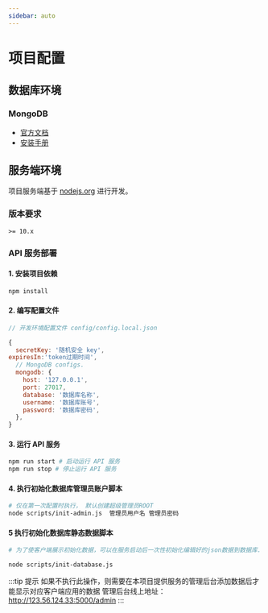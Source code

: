 ```yaml
---
sidebar: auto
---
```


# 项目配置

## 数据库环境

### MongoDB

- [官方文档](https://docs.mongodb.com/manual/introduction/)
- [安装手册](https://docs.mongodb.com/manual/administration/install-on-linux/)

## 服务端环境

项目服务端基于 [nodejs.org](https://nodejs.org/) 进行开发。

### 版本要求

```
>= 10.x
```

### API 服务部署

#### 1. 安装项目依赖

```bash
npm install
```

#### 2. 编写配置文件

```js
// 开发环境配置文件 config/config.local.json

{
  secretKey: '随机安全 key',
expiresIn:'token过期时间',  
  // MongoDB configs.
  mongodb: {
    host: '127.0.0.1',
    port: 27017,
    database: '数据库名称',
    username: '数据库账号',
    password: '数据库密码',
  },
}
```

#### 3. 运行 API 服务

```bash
npm run start # 启动运行 API 服务
npm run stop # 停止运行 API 服务
```

#### 4. 执行初始化数据库管理员账户脚本

```bash
# 仅在第一次配置时执行， 默认创建超级管理员ROOT
node scripts/init-admin.js  管理员用户名 管理员密码
```
#### 5  执行初始化数据库静态数据脚本
```bash
# 为了使客户端展示初始化数据，可以在服务启动后一次性初始化编辑好的json数据到数据库.

node scripts/init-database.js
```

:::tip 提示 
如果不执行此操作，则需要在本项目提供服务的管理后台添加数据后才能显示对应客户端应用的数据  管理后台线上地址：<http://123.56.124.33:5000/admin>
:::